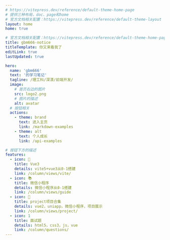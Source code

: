 ```yaml
---
# https://vitepress.dev/reference/default-theme-home-page
# 提供三种布局，doc、page和home
# 官方文档相关配置：https://vitepress.dev/reference/default-theme-layout
layout: home
home: true

# 官方文档相关配置：https://vitepress.dev/reference/default-theme-home-page
title: gbm666-notice
titleTemplate: 你又来看我了
editLink: true
lastUpdated: true

hero:
  name: 'gbm666'
  text: '的学习笔记'
  tagline: /理工科/深漂/前端开发/
  image:
    # 首页右边的图片
    src: logo2.png
    # 图片的描述
    alt: avatar
  # 按钮相关
  actions:
    - theme: brand
      text: 进入主页
      link: /markdown-examples
    - theme: alt
      text: 个人成长
      link: /api-examples

# 按钮下方的描述
features:
  - icon: 🤹
    title: Vue3
    details: vite5+vue3从0-1搭建
    link: /column/views/vite/
  - icon: 📚
    title: 微信小程序
    details: 微信小程序从0-1搭建
    link: /column/views/guide
  - icon: 📕
    title: project项目合集
    details: vue2，uniapp，微信小程序，项目展示
    link: /column/views/project/
  - icon: 1
    title: 面试题
    details: html5，css3，js，vue
    link: /column/questions/
---
```


<!-- 自定义组件 -->
<script setup>
import home from './.vitepress/components/home.vue';
</script>

<home />
